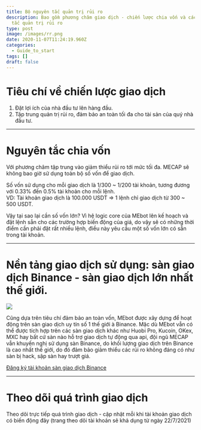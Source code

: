 ```yaml
---
title: Bộ nguyên tắc quản trị rủi ro
description: Bao gồm phương châm giao dịch - chiến lược chia vốn và các nguyên
  tắc quản trị rủi ro
type: post
image: /images/rr.png
date: 2020-11-07T11:24:19.960Z
categories:
  - Guide_to_start
tags: []
draft: false
---
```

# Tiêu chí về chiến lược giao dịch

1. Đặt lợi ích của nhà đầu tư lên hàng đầu.
2. Tập trung quản trị rủi ro, đảm bảo an toàn tối đa cho tài sản của quý nhà đầu tư.

<hr>

# Nguyên tắc chia vốn

Với phương châm tập trung vào giảm thiểu rủi ro tới mức tối đa. MECAP sẽ không bao giờ sử dụng toàn bộ số vốn để giao dịch.

Số vốn sử dụng cho mỗi giao dịch là 1/300 ~ 1/200 tài khoản, tương đương với 0.33% đến 0.5% tài khoản cho mỗi lệnh. \
VD: Tài khoản giao dịch là 100.000 USDT => 1 lệnh chỉ giao dịch từ 300 ~ 500 USDT.

Vậy tại sao lại cần số vốn lớn? Vì hệ logic core  của MEbot lên kế hoạch và đặt lệnh sẵn cho các trường hợp biến động của giá, do vậy sẽ có những thời điểm cần phải đặt rất nhiều lệnh, điều này yêu cầu một số vốn lớn có sẵn trong tài khoản.

<hr>

# Nền tảng giao dịch sử dụng: sàn giao dịch Binance - sàn giao dịch lớn nhất thế giới.

![](https://public.bnbstatic.com/static/images/common/ogImage.jpg)

Cũng dựa trên tiêu chí đảm bảo an toàn vốn, MEbot được xây dựng để hoạt động trên sàn giao dịch uy tín số 1 thế giới à Binance. Mặc dù MEbot vẫn có thể được tích hợp trên các sàn giao dịch khác như Huobi Pro, Kucoin, OKex, MXC hay bất cứ sàn nào hỗ trợ giao dịch tự động qua api, đội ngũ MECAP vẫn khuyến nghị sử dụng sàn Binance, do khối lượng giao dịch trên Binance là cao nhất thế giới, do đó đảm bảo giảm thiểu các rủi ro không đáng có như sàn bị hack, sập sàn hay trượt giá.

[Đăng ký tài khoản sàn giao dịch Binance](https://accounts.binance.me/en/register?ref=17977771)

<hr>

# Theo dõi quá trình giao dịch

Theo dõi trực tiếp quá trình giao dịch - cập nhật mỗi khi tài khoản giao dịch có biến động [](https://t.me/mecaptrading) đây (trang theo dõi tài khoản sẽ khả dụng từ ngày 22/7/2021)